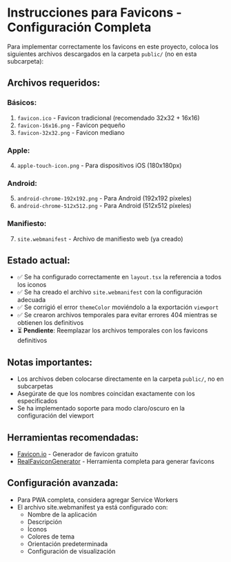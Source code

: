 # Instrucciones para Favicons - Configuración Completa

Para implementar correctamente los favicons en este proyecto, coloca los siguientes archivos descargados en la carpeta `public/` (no en esta subcarpeta):

## Archivos requeridos:

### Básicos:
1. `favicon.ico` - Favicon tradicional (recomendado 32x32 + 16x16)
2. `favicon-16x16.png` - Favicon pequeño
3. `favicon-32x32.png` - Favicon mediano

### Apple:
4. `apple-touch-icon.png` - Para dispositivos iOS (180x180px)

### Android:
5. `android-chrome-192x192.png` - Para Android (192x192 píxeles)
6. `android-chrome-512x512.png` - Para Android (512x512 píxeles)

### Manifiesto:
7. `site.webmanifest` - Archivo de manifiesto web (ya creado)

## Estado actual:
- ✅ Se ha configurado correctamente en `layout.tsx` la referencia a todos los iconos
- ✅ Se ha creado el archivo `site.webmanifest` con la configuración adecuada
- ✅ Se corrigió el error `themeColor` moviéndolo a la exportación `viewport`
- ✅ Se crearon archivos temporales para evitar errores 404 mientras se obtienen los definitivos
- ⏳ **Pendiente**: Reemplazar los archivos temporales con los favicons definitivos

## Notas importantes:
- Los archivos deben colocarse directamente en la carpeta `public/`, no en subcarpetas
- Asegúrate de que los nombres coincidan exactamente con los especificados
- Se ha implementado soporte para modo claro/oscuro en la configuración del viewport

## Herramientas recomendadas:
- [Favicon.io](https://favicon.io/) - Generador de favicon gratuito
- [RealFaviconGenerator](https://realfavicongenerator.net/) - Herramienta completa para generar favicons

## Configuración avanzada:
- Para PWA completa, considera agregar Service Workers
- El archivo site.webmanifest ya está configurado con:
  - Nombre de la aplicación
  - Descripción
  - Íconos
  - Colores de tema
  - Orientación predeterminada
  - Configuración de visualización 